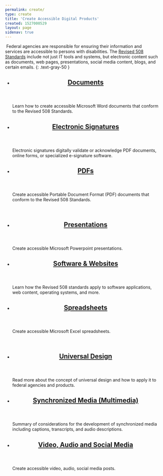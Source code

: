 ```yaml
---
permalink: create/
type: create
title: 'Create Accessible Digital Products'
created: 1527000529
layout: page
sidenav: true
---
```

​
Federal agencies are responsible for ensuring their information and services are accessible to persons with disabilities. The [Revised 508 Standards][1] include not just IT tools and systems, but electronic content such as documents, web pages, presentations, social media content, blogs, and certain emails.
{: .text-gray-50 }
​
<section class="usa-section">
<ul class="usa-card-group">
  <li class="tablet:grid-col-4 usa-card">
    <div class="usa-card__container radius-md">
      <header class="usa-card__header">
        <h2 class="usa-card__heading font-family-sans"><a href="{{site.baseurl}}/create/documents">Documents</a></h2>
      </header>
      <div class="usa-card__body">
        <p>Learn how to create accessible Microsoft Word documents that conform to the Revised 508 Standards.</p>  
      </div>
    </div>
  </li>
  <li class="tablet:grid-col-4 usa-card">
    <div class="usa-card__container radius-md">
      <header class="usa-card__header">
        <h2 class="usa-card__heading font-family-sans"><a href="{{site.baseurl}}/create/electronic-signatures">Electronic Signatures</a></h2>
      </header>
      <div class="usa-card__body">
        <p>Electronic signatures digitally validate or acknowledge PDF documents, online forms, or specialized e-signature software.</p>
      </div>
    </div>
  </li>
  <li class="tablet:grid-col-4 usa-card">
    <div class="usa-card__container radius-md">
      <header class="usa-card__header">
        <h2 class="usa-card__heading font-family-sans"><a href="{{site.baseurl}}/create/pdfs">PDFs</a></h2>
      </header>
      <div class="usa-card__body">
        <p>Create accessible Portable Document Format (PDF) documents that conform to the Revised 508 Standards.</p>
      </div>
    </div>
  </li>
</ul>
​
<ul class="usa-card-group">
  <li class="tablet:grid-col-4 usa-card">
    <div class="usa-card__container radius-md">
      <header class="usa-card__header">
        <h2 class="usa-card__heading font-family-sans"><a href="{{site.baseurl}}/create/presentations">Presentations</a></h2>
      </header>
      <div class="usa-card__body">
        <p>Create accessible Microsoft Powerpoint presentations.</p>
      </div>
    </div>
  </li>
  <li class="tablet:grid-col-4 usa-card">
    <div class="usa-card__container radius-md">
      <header class="usa-card__header">
        <h2 class="usa-card__heading font-family-sans"><a href="{{site.baseurl}}/create/software-websites">Software & Websites</a></h2>
      </header>
      <div class="usa-card__body">
        <p>Learn how the Revised 508 standards apply to software applications, web content, operating systems, and more.</p>
      </div>
    </div>
  </li>
  <li class="tablet:grid-col-4 usa-card">
    <div class="usa-card__container radius-md">
      <header class="usa-card__header">
        <h2 class="usa-card__heading font-family-sans"><a href="{{site.baseurl}}/create/spreadsheets">Spreadsheets</a></h2>
      </header>
      <div class="usa-card__body">
        <p>Create accessible Microsoft Excel spreadsheets.</p>
      </div>
    </div>
  </li>
</ul>
​
<ul class="usa-card-group">
  <li class="tablet:grid-col-4 usa-card">
    <div class="usa-card__container radius-md">
      <header class="usa-card__header">
        <h2 class="usa-card__heading font-family-sans"><a href="{{site.baseurl}}/create/universal-design">Universal Design</a></h2>
      </header>
      <div class="usa-card__body">
        <p>Read more about the concept of universal design and how to apply it to federal agencies and products.</p>
      </div>
    </div>
  </li>
  <li class="tablet:grid-col-4 usa-card">
    <div class="usa-card__container radius-md">
      <header class="usa-card__header">
        <h2 class="usa-card__heading font-family-sans"><a href="{{site.baseurl}}/create/synchronized-media">Synchronized Media (Multimedia)</a></h2>
      </header>
      <div class="usa-card__body">
        <p>Summary of considerations for the development of synchronized media including captions, transcripts, and audio descriptions.</p>
      </div>
    </div>
  </li>
  <li class="tablet:grid-col-4 usa-card">
    <div class="usa-card__container radius-md">
      <header class="usa-card__header">
        <h2 class="usa-card__heading font-family-sans"><a href="{{site.baseurl}}/create/video-social">Video, Audio and Social Media</a></h2>
      </header>
      <div class="usa-card__body">
        <p>Create accessible video, audio, social media posts.</p>
      </div>
    </div>
  </li>
</ul>
​
</section>

 [1]: https://www.access-board.gov/guidelines-and-standards/communications-and-it/about-the-ict-refresh/final-rule